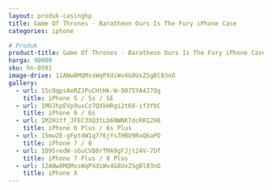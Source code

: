 ```yaml
---
layout: produk-casinghp
title: Game Of Thrones - Baratheon Ours Is The Fury iPhone Case
categories: iphone

# Produk
product-title: Game Of Thrones - Baratheon Ours Is The Fury iPhone Case
harga: 90000
sku: hn-0501
image-drive: 12ANw0MQMssWqPXdiWv4G8UxZSgBl83nO
gallery:
  - url: 1ScOqpsAeRZJPuCHtHk-W-9075YA4J7Og
    title: iPhone 5 / 5s / SE
  - url: 1MOJhpEVp9uxCz7QXkHRgi2t68-if3YbC
    title: iPhone 6 / 6s
  - url: 1M2H1tf_JFEC3XQ3tLb6NWNK7dcRR12H8
    title: iPhone 6 Plus / 6s Plus
  - url: 15mw2E-gFptdW1q776jYs7HBU9RxQ6aPD
    title: iPhone 7 / 8
  - url: 1D95redW-sGuCVB8rTMA9gFJjt24V-7Df
    title: iPhone 7 Plus / 8 Plus
  - url: 12ANw0MQMssWqPXdiWv4G8UxZSgBl83nO
    title: iPhone X
---
```


